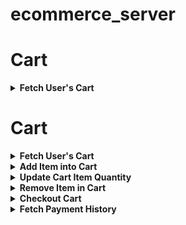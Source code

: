 # ecommerce_server

<h1>Cart</h1>

<details>
	<summary><strong>Fetch User's Cart</strong></summary>

| Key        | Value|
|------------|-|
| Url        | https://h8-ecommerce.herokuapp.com/carts |
| Method     | `GET` |
| Data:      | |
| * Headers  | {<br>&nbsp; `Token: [token-string]`<br>} |
| Responses: | |
| * Success  | Code: 200<br>{<br>&nbsp; `id: [integer]`,<br>&nbsp; `UserId: [integer]`<br>&nbsp; `ProductId: [integer]`<br>&nbsp; `quantity: [integer]`<br>&nbsp; `isPaid: [boolean]`<br>&nbsp; `createdAt: [date]`<br>&nbsp; `updatedAt: [date]`<br>&nbsp; `Product:`<br>&nbsp; {<br>&nbsp; &nbsp; `id: [integer]`<br>&nbsp; &nbsp; `name: [string]`<br>&nbsp; &nbsp; `description: [string]`<br>&nbsp; &nbsp; `stock: [integer]`<br>&nbsp; &nbsp; `price: [integer]`<br>&nbsp; &nbsp; `imageUrl: [string]`<br>&nbsp; &nbsp; `isActive: [boolean]`<br>&nbsp; &nbsp; `createdAt: [date]`<br>&nbsp; &nbsp; `updatedAt: [date]`<br> &nbsp; }  <br>} |
| * Error    | Code: 401<br>{<br>&nbsp;&nbsp;`message: [string]`<br>&nbsp; `errors: [Array of error message]`<br>}<br><br>OR<br><br>Code: 500<br>{<br>&nbsp;&nbsp;`message: [string]`<br>&nbsp;&nbsp;`errors: [Array of error message]`<br>} |
</details>


<h1>Cart</h1>

<details>
	<summary><strong>Fetch User's Cart</strong></summary>

| Key        | Value|
|------------|-|
| Url        | https://h8-ecommerce.herokuapp.com/carts |
| Method     | `GET` |
| Data:      | |
| * Headers  | {<br>&nbsp; `Token: [token-string]`<br>} |
| Responses: | |
| * Success  | Code: 200<br>{<br>&nbsp; `id: [integer]`,<br>&nbsp; `UserId: [integer]`<br>&nbsp; `ProductId: [integer]`<br>&nbsp; `quantity: [integer]`<br>&nbsp; `isPaid: [boolean]`<br>&nbsp; `createdAt: [date]`<br>&nbsp; `updatedAt: [date]`<br>&nbsp; `Product:`<br>&nbsp; {<br>&nbsp; &nbsp; `id: [integer]`<br>&nbsp; &nbsp; `name: [string]`<br>&nbsp; &nbsp; `description: [string]`<br>&nbsp; &nbsp; `stock: [integer]`<br>&nbsp; &nbsp; `price: [integer]`<br>&nbsp; &nbsp; `imageUrl: [string]`<br>&nbsp; &nbsp; `isActive: [boolean]`<br>&nbsp; &nbsp; `createdAt: [date]`<br>&nbsp; &nbsp; `updatedAt: [date]`<br> &nbsp; }  <br>} |
| * Error    | Code: 401<br>{<br>&nbsp;&nbsp;`message: [string]`<br>&nbsp; `errors: [Array of error message]`<br>}<br><br>OR<br><br>Code: 500<br>{<br>&nbsp;&nbsp;`message: [string]`<br>&nbsp;&nbsp;`errors: [Array of error message]`<br>} |
</details>

<details>
	<summary><strong>Add Item into Cart</strong></summary>

| Key        | Value|
|------------|-|
| Url        | https://h8-ecommerce.herokuapp.com/carts |
| Method     | `POST` |
| Data:      | |
| * Headers  | {<br>&nbsp; `Token: [token-string]`<br>} |
| * Body     | {<br>&nbsp; `UserId: [integer]`<br>&nbsp; `ProductId: [integer]`<br>&nbsp; `quantity: [integer]`<br>} |
| Responses: | |
| * Success  | Code: 200<br>{<br>&nbsp; `id: [integer]`,<br>&nbsp; `UserId: [integer]`<br>&nbsp; `ProductId: [integer]`<br>&nbsp; `quantity: [integer]`<br>&nbsp; `isPaid: [boolean]`<br>&nbsp; `createdAt: [date]`<br>&nbsp; `updatedAt: [date]`<br>&nbsp; `Product:`<br>&nbsp; {<br>&nbsp; &nbsp; `id: [integer]`<br>&nbsp; &nbsp; `name: [string]`<br>&nbsp; &nbsp; `description: [string]`<br>&nbsp; &nbsp; `stock: [integer]`<br>&nbsp; &nbsp; `price: [integer]`<br>&nbsp; &nbsp; `imageUrl: [string]`<br>&nbsp; &nbsp; `isActive: [boolean]`<br>&nbsp; &nbsp; `createdAt: [date]`<br>&nbsp; &nbsp; `updatedAt: [date]`<br> &nbsp; }<br>&nbsp; `message: [string]`  <br>} |
| * Error    | Code: 400<br>{<br>&nbsp;&nbsp;`message: [string]`<br>&nbsp; `errors: [Array of error message]`<br>}<br><br>OR<br><br>Code: 401<br>{<br>&nbsp;&nbsp;`message: [string]`<br>&nbsp; `errors: [Array of error message]`<br>}<br><br>OR<br><br>Code: 500<br>{<br>&nbsp;&nbsp;`message: [string]`<br>&nbsp;&nbsp;`errors: [Array of error message]`<br>} |
</details>

<details>
	<summary><strong>Update Cart Item Quantity</strong></summary>

| Key        | Value|
|------------|-|
| Url        | https://h8-ecommerce.herokuapp.com/carts/:id |
| Method     | `PUT` |
| Data:      | |
| * URL      | `id:[integer]`(**required**) |
| * Headers  | {<br>&nbsp; `Token: [token-string]`<br>} |
| * Body     | {<br>&nbsp; `quantity: [integer]`<br>} |
| Responses: | |
| * Success  | Code: 200<br>{<br>&nbsp; `id: [integer]`,<br>&nbsp; `UserId: [integer]`<br>&nbsp; `ProductId: [integer]`<br>&nbsp; `quantity: [integer]`<br>&nbsp; `isPaid: [boolean]`<br>&nbsp; `createdAt: [date]`<br>&nbsp; `updatedAt: [date]`<br>&nbsp; `Product:`<br>&nbsp; {<br>&nbsp; &nbsp; `id: [integer]`<br>&nbsp; &nbsp; `name: [string]`<br>&nbsp; &nbsp; `description: [string]`<br>&nbsp; &nbsp; `stock: [integer]`<br>&nbsp; &nbsp; `price: [integer]`<br>&nbsp; &nbsp; `imageUrl: [string]`<br>&nbsp; &nbsp; `isActive: [boolean]`<br>&nbsp; &nbsp; `createdAt: [date]`<br>&nbsp; &nbsp; `updatedAt: [date]`<br> &nbsp; }<br>&nbsp; `message: [string]`  <br>} |
| * Error    | Code: 400<br>{<br>&nbsp;&nbsp;`message: [string]`<br>&nbsp; `errors: [Array of error message]`<br>}<br><br>OR<br><br>Code: 401<br>{<br>&nbsp;&nbsp;`message: [string]`<br>&nbsp; `errors: [Array of error message]`<br>}<br><br>OR<br><br>Code: 500<br>{<br>&nbsp;&nbsp;`message: [string]`<br>&nbsp;&nbsp;`errors: [Array of error message]`<br>} |
</details>

<details>
	<summary><strong>Remove Item in Cart</strong></summary>

| Key        | Value|
|------------|-|
| Url        | https://h8-ecommerce.herokuapp.com/carts/:id |
| Method     | `PUT` |
| Data:      | |
| * URL      | `id:[integer]`(**required**) |
| * Headers  | {<br>&nbsp; `Token: [token-string]`<br>} |
| Responses: | |
| * Success  | Code: 200<br>{<br>&nbsp; `id: [integer]`,<br>&nbsp; `UserId: [integer]`<br>&nbsp; `ProductId: [integer]`<br>&nbsp; `quantity: [integer]`<br>&nbsp; `isPaid: [boolean]`<br>&nbsp; `createdAt: [date]`<br>&nbsp; `updatedAt: [date]`<br>&nbsp; `Product:`<br>&nbsp; {<br>&nbsp; &nbsp; `id: [integer]`<br>&nbsp; &nbsp; `name: [string]`<br>&nbsp; &nbsp; `description: [string]`<br>&nbsp; &nbsp; `stock: [integer]`<br>&nbsp; &nbsp; `price: [integer]`<br>&nbsp; &nbsp; `imageUrl: [string]`<br>&nbsp; &nbsp; `isActive: [boolean]`<br>&nbsp; &nbsp; `createdAt: [date]`<br>&nbsp; &nbsp; `updatedAt: [date]`<br> &nbsp; }<br>&nbsp; `message: [string]`  <br>} |
| * Error    | Code: 401<br>{<br>&nbsp;&nbsp;`message: [string]`<br>&nbsp; `errors: [Array of error message]`<br>}<br><br>OR<br><br>Code: 500<br>{<br>&nbsp;&nbsp;`message: [string]`<br>&nbsp;&nbsp;`errors: [Array of error message]`<br>} |
</details>

<details>
	<summary><strong>Checkout Cart</strong></summary>

| Key        | Value|
|------------|-|
| Url        | https://h8-ecommerce.herokuapp.com/carts/pay |
| Method     | `PUT` |
| Data:      | |
| * URL      | `id:[integer]`(**required**) |
| * Headers  | {<br>&nbsp; `Token: [token-string]`<br>} |
| Responses: | |
| * Success  | Code: 200<br>{<br>&nbsp; `message: [string]`  <br>} |
| * Error    | Code: 401<br>{<br>&nbsp;&nbsp;`message: [string]`<br>&nbsp; `errors: [Array of error message]`<br>}<br><br>OR<br><br>Code: 500<br>{<br>&nbsp;&nbsp;`message: [string]`<br>&nbsp;&nbsp;`errors: [Array of error message]`<br>} |
</details>

<details>
	<summary><strong>Fetch Payment History</strong></summary>

| Key        | Value|
|------------|-|
| Url        | https://h8-ecommerce.herokuapp.com/carts/:id |
| Method     | `PUT` |
| Data:      | |
| * Headers  | {<br>&nbsp; `Token: [token-string]`<br>} |
| Responses: | |
| * Success  | Code: 200<br>{<br>&nbsp; `id: [integer]`,<br>&nbsp; `UserId: [integer]`<br>&nbsp; `ProductId: [integer]`<br>&nbsp; `quantity: [integer]`<br>&nbsp; `isPaid: [boolean]`<br>&nbsp; `createdAt: [date]`<br>&nbsp; `updatedAt: [date]`<br>&nbsp; `Product:`<br>&nbsp; {<br>&nbsp; &nbsp; `id: [integer]`<br>&nbsp; &nbsp; `name: [string]`<br>&nbsp; &nbsp; `description: [string]`<br>&nbsp; &nbsp; `stock: [integer]`<br>&nbsp; &nbsp; `price: [integer]`<br>&nbsp; &nbsp; `imageUrl: [string]`<br>&nbsp; &nbsp; `isActive: [boolean]`<br>&nbsp; &nbsp; `createdAt: [date]`<br>&nbsp; &nbsp; `updatedAt: [date]`<br> &nbsp; }<br>} |
| * Error    | Code: 401<br>{<br>&nbsp;&nbsp;`message: [string]`<br>&nbsp; `errors: [Array of error message]`<br>}<br><br>OR<br><br>Code: 500<br>{<br>&nbsp;&nbsp;`message: [string]`<br>&nbsp;&nbsp;`errors: [Array of error message]`<br>} |
</details>